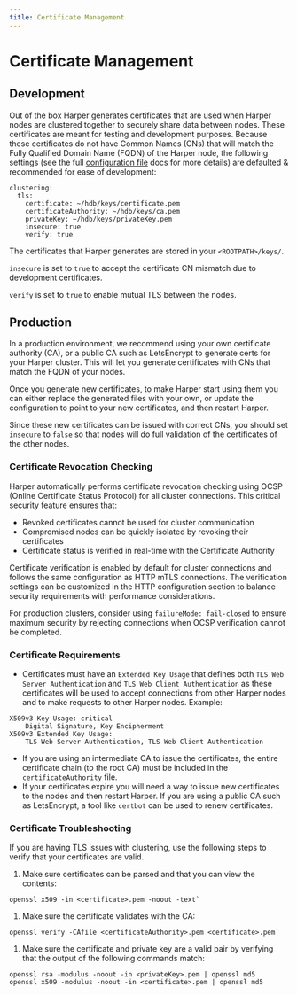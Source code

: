 ```yaml
---
title: Certificate Management
---
```


# Certificate Management

## Development

Out of the box Harper generates certificates that are used when Harper nodes are clustered together to securely share data between nodes. These certificates are meant for testing and development purposes. Because these certificates do not have Common Names (CNs) that will match the Fully Qualified Domain Name (FQDN) of the Harper node, the following settings (see the full [configuration file](../../deployments/configuration) docs for more details) are defaulted & recommended for ease of development:

```
clustering:
  tls:
    certificate: ~/hdb/keys/certificate.pem
    certificateAuthority: ~/hdb/keys/ca.pem
    privateKey: ~/hdb/keys/privateKey.pem
    insecure: true
    verify: true
```

The certificates that Harper generates are stored in your `<ROOTPATH>/keys/`.

`insecure` is set to `true` to accept the certificate CN mismatch due to development certificates.

`verify` is set to `true` to enable mutual TLS between the nodes.

## Production

In a production environment, we recommend using your own certificate authority (CA), or a public CA such as LetsEncrypt to generate certs for your Harper cluster. This will let you generate certificates with CNs that match the FQDN of your nodes.

Once you generate new certificates, to make Harper start using them you can either replace the generated files with your own, or update the configuration to point to your new certificates, and then restart Harper.

Since these new certificates can be issued with correct CNs, you should set `insecure` to `false` so that nodes will do full validation of the certificates of the other nodes.

### Certificate Revocation Checking

Harper automatically performs certificate revocation checking using OCSP (Online Certificate Status Protocol) for all cluster connections. This critical security feature ensures that:

- Revoked certificates cannot be used for cluster communication
- Compromised nodes can be quickly isolated by revoking their certificates
- Certificate status is verified in real-time with the Certificate Authority

Certificate verification is enabled by default for cluster connections and follows the same configuration as HTTP mTLS connections. The verification settings can be customized in the HTTP configuration section to balance security requirements with performance considerations.

For production clusters, consider using `failureMode: fail-closed` to ensure maximum security by rejecting connections when OCSP verification cannot be completed.

### Certificate Requirements

- Certificates must have an `Extended Key Usage` that defines both `TLS Web Server Authentication` and `TLS Web Client Authentication` as these certificates will be used to accept connections from other Harper nodes and to make requests to other Harper nodes. Example:

```
X509v3 Key Usage: critical
    Digital Signature, Key Encipherment
X509v3 Extended Key Usage:
    TLS Web Server Authentication, TLS Web Client Authentication
```

- If you are using an intermediate CA to issue the certificates, the entire certificate chain (to the root CA) must be included in the `certificateAuthority` file.
- If your certificates expire you will need a way to issue new certificates to the nodes and then restart Harper. If you are using a public CA such as LetsEncrypt, a tool like `certbot` can be used to renew certificates.

### Certificate Troubleshooting

If you are having TLS issues with clustering, use the following steps to verify that your certificates are valid.

1. Make sure certificates can be parsed and that you can view the contents:

```
openssl x509 -in <certificate>.pem -noout -text`
```

1. Make sure the certificate validates with the CA:

```
openssl verify -CAfile <certificateAuthority>.pem <certificate>.pem`
```

1. Make sure the certificate and private key are a valid pair by verifying that the output of the following commands match:

```
openssl rsa -modulus -noout -in <privateKey>.pem | openssl md5
openssl x509 -modulus -noout -in <certificate>.pem | openssl md5
```
